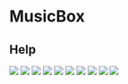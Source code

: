 # MusicBox
## Help

![](screenshots/MakeMyMusicBox%20Manual%20EN.001.jpg)
![](screenshots/MakeMyMusicBox%20Manual%20EN.002.jpg)
![](screenshots/MakeMyMusicBox%20Manual%20EN.003.jpg)
![](screenshots/MakeMyMusicBox%20Manual%20EN.004.jpg)
![](screenshots/MakeMyMusicBox%20Manual%20EN.005.jpg)
![](screenshots/MakeMyMusicBox%20Manual%20EN.006.jpg)
![](screenshots/MakeMyMusicBox%20Manual%20EN.007.jpg)
![](screenshots/MakeMyMusicBox%20Manual%20EN.008.jpg)
![](screenshots/MakeMyMusicBox%20Manual%20EN.009.jpg)
![](screenshots/MakeMyMusicBox%20Manual%20EN.010.jpg)
